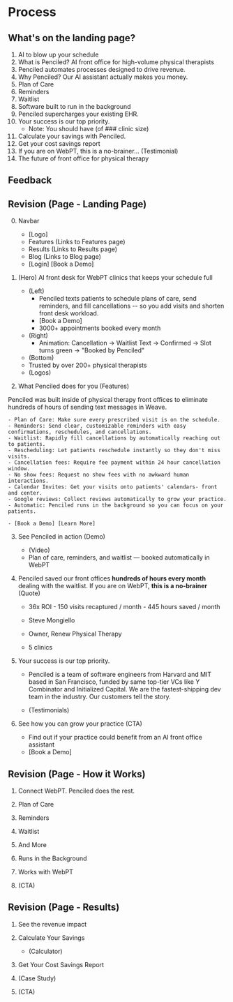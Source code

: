 # Process

## What's on the landing page?

1. AI to blow up your schedule
2. What is Penciled? AI front office for high-volume physical therapists
3. Penciled automates processes designed to drive revenue.
4. Why Penciled? Our AI assistant actually makes you money.
5. Plan of Care
6. Reminders
7. Waitlist
8. Software built to run in the background
9. Penciled supercharges your existing EHR.
10. Your success is our top priority.
    - Note: You should have (of ### clinic size)
11. Calculate your savings with Penciled.
12. Get your cost savings report
13. If you are on WebPT, this is a no-brainer... (Testimonial)
14. The future of front office for physical therapy

## Feedback

## Revision (Page - Landing Page)

0. Navbar

   - [Logo]
   - Features (Links to Features page)
   - Results (Links to Results page)
   - Blog (Links to Blog page)
   - [Login] [Book a Demo]

1. (Hero) AI front desk for WebPT clinics that keeps your schedule full

   - (Left)
     - Penciled texts patients to schedule plans of care, send reminders, and fill cancellations -- so you add visits and shorten front desk workload.
     - [Book a Demo]
     - 3000+ appointments booked every month
   - (Right)
     - Animation: Cancellation -> Waitlist Text -> Confirmed -> Slot turns green -> "Booked by Penciled"
   - (Bottom)
   - Trusted by over 200+ physical therapists
   - (Logos)

2. What Penciled does for you (Features)

Penciled was built inside of physical therapy front offices to eliminate hundreds of hours of sending text messages in Weave.

    - Plan of Care: Make sure every prescribed visit is on the schedule.
    - Reminders: Send clear, customizable reminders with easy confirmations, reschedules, and cancellations.
    - Waitlist: Rapidly fill cancellations by automatically reaching out to patients.
    - Rescheduling: Let patients reschedule instantly so they don't miss visits.
    - Cancellation fees: Require fee payment within 24 hour cancellation window.
    - No show fees: Request no show fees with no awkward human interactions.
    - Calendar Invites: Get your visits onto patients' calendars- front and center.
    - Google reviews: Collect reviews automatically to grow your practice.
    - Automatic: Penciled runs in the background so you can focus on your patients.

    - [Book a Demo] [Learn More]

3. See Penciled in action (Demo)

   - (Video)
   - Plan of care, reminders, and waitlist — booked automatically in WebPT

4. Penciled saved our front offices **hundreds of hours every month** dealing with the waitlist. If you are on WebPT, **this is a no-brainer** (Quote)

   - 36x ROI - 150 visits recaptured / month - 445 hours saved / month

   - Steve Mongiello
   - Owner, Renew Physical Therapy
   - 5 clinics

5. Your success is our top priority.

   - Penciled is a team of software engineers from Harvard and MIT based in San Francisco, funded by same top-tier VCs like Y Combinator and Initialized Capital. We are the fastest-shipping dev team in the industry. Our customers tell the story.

   - (Testimonials)

6. See how you can grow your practice (CTA)

   - Find out if your practice could benefit from an AI front office assistant
   - [Book a Demo]

## Revision (Page - How it Works)

1. Connect WebPT. Penciled does the rest.

2. Plan of Care

3. Reminders

4. Waitlist

5. And More

6. Runs in the Background

7. Works with WebPT

8. (CTA)

## Revision (Page - Results)

1. See the revenue impact

2. Calculate Your Savings

   - (Calculator)

3. Get Your Cost Savings Report

4. (Case Study)

5. (CTA)
